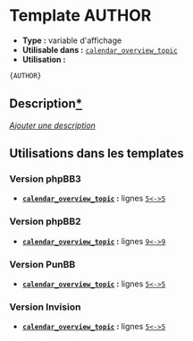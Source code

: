 # Template AUTHOR
* __Type :__ variable d'affichage
* __Utilisable dans :__ [`calendar_overview_topic`](../tpl/calendar_overview_topic.md#readme)
* __Utilisation :__

```html
{AUTHOR}
```

## Description[*](https://fa-tvars.appspot.com/var/AUTHOR)
[*Ajouter une description*](https://fa-tvars.appspot.com/var/AUTHOR)

## Utilisations dans les templates

### Version phpBB3
* __[`calendar_overview_topic`](../tpl/calendar_overview_topic.md#readme) :__ lignes [`5`](../src/prosilver/calendar_overview_topic.tpl#L5)[`<->`](../src/prosilver/calendar_overview_topic.tpl#L5-L5)[`5`](../src/prosilver/calendar_overview_topic.tpl#L5)

### Version phpBB2
* __[`calendar_overview_topic`](../tpl/calendar_overview_topic.md#readme) :__ lignes [`9`](../src/subsilver/calendar_overview_topic.tpl#L9)[`<->`](../src/subsilver/calendar_overview_topic.tpl#L9-L9)[`9`](../src/subsilver/calendar_overview_topic.tpl#L9)

### Version PunBB
* __[`calendar_overview_topic`](../tpl/calendar_overview_topic.md#readme) :__ lignes [`5`](../src/punbb/calendar_overview_topic.tpl#L5)[`<->`](../src/punbb/calendar_overview_topic.tpl#L5-L5)[`5`](../src/punbb/calendar_overview_topic.tpl#L5)

### Version Invision
* __[`calendar_overview_topic`](../tpl/calendar_overview_topic.md#readme) :__ lignes [`5`](../src/invision/calendar_overview_topic.tpl#L5)[`<->`](../src/invision/calendar_overview_topic.tpl#L5-L5)[`5`](../src/invision/calendar_overview_topic.tpl#L5)

